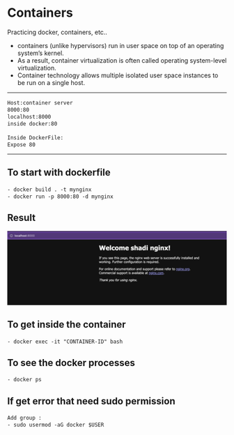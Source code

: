 # Containers
Practicing docker, containers, etc..

-  containers (unlike hypervisors) run in user space
on top of an operating system’s kernel.
- As a result, container virtualization is often
called operating system-level virtualization.
- Container technology allows multiple isolated user
space instances to be run on a single host.

------------------------------------------------------

```
Host:container server
8000:80
localhost:8000
inside docker:80

Inside DockerFile:
Expose 80
```
------------------------------------------------------

## To start with dockerfile
```
- docker build . -t mynginx
- docker run -p 8000:80 -d mynginx
```

## Result 
![Screenshot](screenshots/result.png)


## To get inside the container
```
- docker exec -it "CONTAINER-ID" bash
```

## To see the docker processes
```
- docker ps
```

## If get error that need sudo permission
```
Add group :
- sudo usermod -aG docker $USER
```